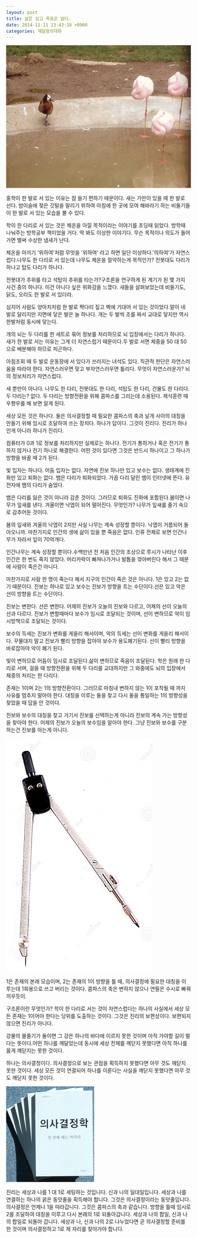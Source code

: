```yaml
---
layout: post
title: 삶은 있고 죽음은 없다.
date: 2014-11-11 23:43:18 +0900
categories: 깨달음의대화
---
```







<img src="files/attach/images/198/130/536/11.jpg" alt="11.jpg" width="525" height="388" /> 

  


홍학이 한 발로 서 있는 이유는 잠 들기 편하기 때문이다. 새는 가만이 있을 때 한 발로 선다. 밤이슬에 젖은 깃털을 말리기 위하여 아침에 한 곳에 모여 해바라기 하는 비둘기들이 한 발로 서 있는 모습을 볼 수 있다.

  


학이 한 다리로 서 있는 것은 체온을 아낄 목적이라는 이야기를 초딩때 읽었다. 방학때 나눠주는 방학공부 책이었을 거다. 딱 봐도 이상한 이야기다. 무슨 목적이나 의도가 들어가면 벌써 수상한 냄새가 난다.

  


체온을 아끼기 '위하여'처럼 무엇을 '위하여' 라고 하면 일단 이상하다.'의하여'가 자연스럽다.나무도 한 다리로 서 있는데 나무도 체온을 절약하는게 목적인가? 전봇대도 다리가 하나고 탑도 다리가 하나다.

  


전봇대가 추위를 타고 석탑이 추위를 타는가?구조론을 연구하게 된 계기가 된 몇 가지 사건 중의 하나다. 이건 아니다 싶은 위화감을 느꼈다. 새들을 살펴보았는데 비둘기도, 닭도, 오리도 한 발로 서 있더라.

  


심지어 사람도 양아치처럼 한 발로 짝다리 짚고 벽에 기대어 서 있는 것이었다.말이 네 발로 달리지만 지면에 닿은 발은 늘 하나다. 개는 두 발씩 조를 짜서 교대로 닿지만 역시 한발처럼 동시에 닿는다.

  


개의 뇌는 두 다리를 한 세트로 묶어 정보를 처리하므로 뇌 입장에서는 다리가 하나다. 새가 한 발로 서는 이유는 그게 더 자연스럽기 때문이다.두 발로 서면 체중을 50 대 50으로 배분해야 하므로 피곤하다.

  


아침조회 때 두 발로 운동장에 서 있다가 쓰러지는 녀석도 있다. 직관적 판단은 자연스러움을 따라야 한다. 자연스러우면 맞고 부자연스러우면 틀리다. 무엇이 자연스러운가? 뇌의 정보처리가 자연스럽다.

  


새 뿐만이 아니다. 나무도 한 다리, 전봇대도 한 다리, 석탑도 한 다리, 건물도 한 다리다. 두 다리는? 없다. 두 다리는 방향전환을 위해 콤파스를 그리는데 소용된다. 제식훈련 때 우향우를 해 보면 알게 된다.

  


세상 모든 것은 하나다. 둘은 의사결정할 때 필요한 콤파스의 축과 날개 사이의 대칭을 만들기 위해 임시로 조달하여 쓰는 장치다. 하나가 답이다. 그것이 진리다. 진리가 하나인게 아니라 하나가 진리다.

  


컴퓨터가 0과 1로 정보를 처리하지만 실제로는 하나다. 전기가 통하거나 혹은 전기가 통하지 않거나 전기 하나로 해결한다. 어떤 것이 있다면 그것은 반드시 하나이고 그 하나가 방향을 바꿀 때 2가 된다.

  


빛 입자는 하나다. 어둠 입자는 없다. 자연에 진보 하나만 있고 보수는 없다. 생태계에 진화만 있고 퇴화는 없다. 뱀은 다리가 퇴화되었다. 가끔 다리 달린 뱀이 인터넷에 뜬다. 유전자에 뱀의 다리가 숨었다.

  


뱀은 다리를 잃은 것이 아니라 감춘 것이다. 그러므로 퇴화도 진화에 포함된다.봄이면 나무가 잎새를 낸다. 겨울이면 낙엽이 되어 떨어진다. 무엇인가? 나무가 잎새를 줄기 속으로 감추어둔 것이다.

  


봄의 잎새와 겨울의 낙엽이 2지만 사실 나무는 계속 성장할 뿐이다. 낙엽이 거름되어 돌아오니까. 마찬가지로 인간의 생에 삶이 있을 뿐 죽음은 없다. 인류 전체로 보면 인간나무가 자라서 잎이 70억개다.

  


인간나무는 계속 성장할 뿐이다.수백만년 전 처음 인간의 조상으로 루시가 나타난 이후 인간은 한 번도 죽지 않았다. 머리카락이 빠져나가거나 발톱을 깎아버린다 해서 그 때문에 사람이 죽은건 아니다.

  


마찬가지로 사람 한 명이 죽는다 해서 지구의 인간이 죽은 것은 아니다. 1은 있고 2는 없기 때문이다. 진보는 하나로 있고 보수는 진보가 방향을 트는 수단이다.선은 있고 악은 선이 방향을 트는 수단이다.

  


진보는 변한다. 선은 변한다. 어제의 진보가 오늘의 진보와 다르고, 어제의 선이 오늘의 선과 다르다. 진보가 변할때마다 보수가 임시로 조달되는 것이며, 선이 변하므로 악이 임시방책으로 조달되는 것이다.

  


보수의 득세는 진보가 변화를 게을리 해서이며, 악의 득세는 선이 변화를 게을리 해서이다. 꾸물대지 말고 진보가 빨리 방향을 잡아야 보수가 용도폐기된다. 선이 빨리 방향을 바로잡아야 악이 폐기 된다.

  


빛이 변하므로 어둠이 임시로 조달된다.삶이 변하므로 죽음이 조달된다. 학은 원래 한 다리로 서며, 걸을 때 방향전환을 위해 두 다리를 교대하지만 그 와중에도 뇌의 입장에서 체중의 처리는 한 다리다. 

  


존재는 1이며 2는 1의 방향전환이다. 그러므로 마침내 변하지 않는 1이 포착될 때 까지 사유를 멈추지 말아야 한다. 대칭을 이루는 둘을 찾고 다시 둘을 통일하는 1의 방향성을 찾았을 때 답을 안 것이다.  
  


진보와 보수의 대칭을 찾고 거기서 진보를 선택하는게 아니라 진보의 계속 가는 방향성을 찾아야 한다. 어제의 진보가 오늘의 보수임을 알아야 한다. 그냥 진보와 보수를 구분하는건 진보를 아는게 아니다.

  



<img src="files/attach/images/198/130/536/10.jpg" alt="10.jpg" width="400" height="633" />   


  


1은 존재의 본래 모습이며, 2는 존재의 1이 방향을 틀 때, 의사결정에 필요한 대칭을 이루는데 1회용으로 쓰고 버리는 것이다. 콤파스의 축은 변하지 않으나 연필은 수시로 빠꿔 끼우듯이.

  


구조론이란 무엇인가? 학이 한 다리로 서는 것이 자연스럽다는 하나의 사실에서 세상 모든 존재는 1이어야 한다는 당위를 도출하는 것이다. 그것은 진리의 보편성이다. 보편되지 않으면 진리가 아니다.

  


강물의 물줄기가 둘이면 그 강은 하나의 바다에 이르지 못한 것이며 아직 가야할 길이 멀다는 뜻이다.어떤 하나를 깨달았는데 동시에 세상 전체를 깨닫지 못했다면 아직 하나를 옳게 깨닫지는 못한 것이다.

  


하나는 의사결정이다. 의사결정으로 보는 관점을 획득하지 못했다면 아무 것도 깨닫지 못한 것이다. 세상 모든 것이 연결되어 하나를 이룬다는 사실을 깨닫지 못했다면 아무 것도 깨닫지 못한 것이다.

  


  



 <img src="files/attach/images/198/130/536/199.JPG" alt="199.JPG" width="240" height="260" /> 

  


진리는 세상과 나를 1 대 1로 세팅하는 것입니다. 신과 나의 일대일입니다. 세상과 나를 연결하는 하나의 굵은 동앗줄을 획득해야 합니다. 그것은 의사결정이라는 동앗줄입니다. 의사결정은 언제나 1을 따라갑니다. 그것은 콤파스의 축과 같습니다. 방향을 틀때 임시로 2를 조달하여 대칭을 이루고 다시 본래의 1로 되돌아갑니다. 세상과 나의 합일, 신과 나의 합일로 되돌아 갑니다. 세상과 나, 신과 나의 2로 나누었다면 곧 의사결정할 준비를 한 것이며 의사결정하고 1로 제 자리를 찾아가야 합니다.